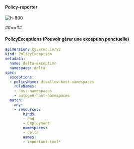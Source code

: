 
<!-- .slide: class="flex-row center" data-background="./assets/lunch/bkgnd-lunch.png"-->
#### Policy-reporter
![h-800](./assets/techready/policy-reporter.png)

##==##
<!-- .slide: class="with-code-dark max-height" data-background="./assets/lunch/bkgnd-lunch.png"-->
#### PolicyExceptions (Pouvoir gérer une exception ponctuelle)
```yaml
apiVersion: kyverno.io/v2
kind: PolicyException
metadata:
  name: delta-exception
  namespace: delta
spec:
  exceptions:
  - policyName: disallow-host-namespaces
    ruleNames:
    - host-namespaces
    - autogen-host-namespaces
  match:
    any:
    - resources:
        kinds:
        - Pod
        - Deployment
        namespaces:
        - delta
        names:
        - important-tool*
```


